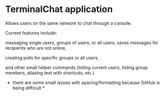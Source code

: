 # TerminalChat application

Allows users on the same network to chat through a console.

Current features include:

messaging single users, groups of users, or all users, saves messages for recipients who are not online,

creating polls for specific groups or all users,

and other small helper commands (listing current users, listing group members, aliasing text with shortcuts, etc.)

* there are some small issues with spacing/formatting because GitHub is being difficult *
